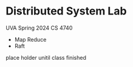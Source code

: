 # Distributed System Lab

UVA Spring 2024 CS 4740

- Map Reduce
- Raft



place holder unitil  class finished
